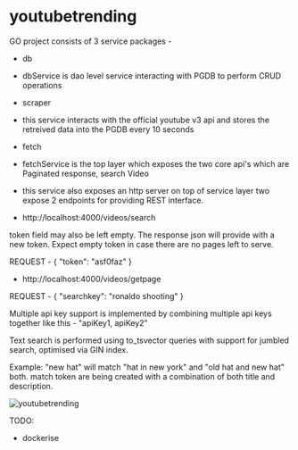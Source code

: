 # youtubetrending

GO project consists of 3 service packages -


* db 
- dbService is dao level service interacting with PGDB to perform CRUD operations

* scraper 
- this service interacts with the official youtube v3 api and stores the retreived data into the PGDB every 10 seconds

* fetch
- fetchService is the top layer which exposes the two core api's which are Paginated response, search Video
- this service also exposes an http server on top of service layer two expose 2 endpoints for providing REST interface.

- http://localhost:4000/videos/search

token field may also be left empty. The response json will provide with a new token. Expect empty token in case there are no pages left to serve.

REQUEST - 
{
  "token": "asf0faz"
}

- http://localhost:4000/videos/getpage

REQUEST - 
{
  "searchkey": "ronaldo shooting"
}


Multiple api key support is implemented by combining multiple api keys together like this - "apiKey1, apiKey2"

Text search is performed using to_tsvector queries with support for jumbled search, optimised via GIN index.

Example: "new hat" will match "hat in new york" and "old hat and new hat" both. match token are being created with a combination of both title and description.

 


 
![youtubetrending](https://user-images.githubusercontent.com/29565394/211211358-554e197a-12c6-4540-bc10-9487893cc8da.png)

TODO:
* dockerise
